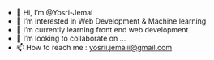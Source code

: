 - 👋 Hi, I’m @Yosri-Jemai
- 👀 I’m interested in Web Development & Machine learning
- 🌱 I’m currently learning front end web development
- 💞️ I’m looking to collaborate on ...
- 📫 How to reach me : yosrii.jemaiii@gmail.com

<!---
Yosri-Jemai/Yosri-Jemai is a ✨ special ✨ repository because its `README.md` (this file) appears on your GitHub profile.
You can click the Preview link to take a look at your changes.
--->
